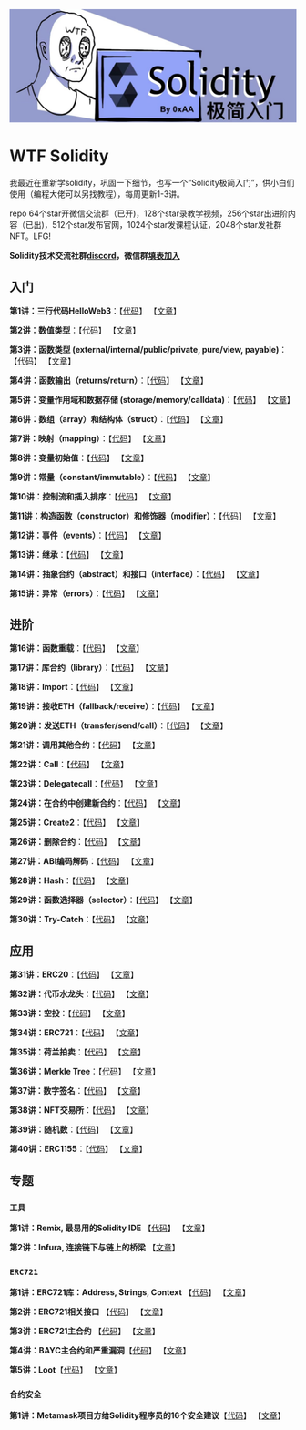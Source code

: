 ![](./img/logo2.jpeg)

# WTF Solidity
我最近在重新学solidity，巩固一下细节，也写一个“Solidity极简入门”，供小白们使用（编程大佬可以另找教程），每周更新1-3讲。

repo 64个star开微信交流群（已开)，128个star录教学视频，256个star出进阶内容（已出)，512个star发布官网，1024个star发课程认证，2048个star发社群NFT。LFG!

**Solidity技术交流社群[discord](https://discord.gg/5akcruXrsk)，微信群[填表加入](https://docs.google.com/forms/d/e/1FAIpQLSe4KGT8Sh6sJ7hedQRuIYirOoZK_85miz3dw7vA1-YjodgJ-A/viewform)**

## 入门
**第1讲：三行代码HelloWeb3**：【[代码](https://github.com/AmazingAng/WTFSolidity/blob/main/01_HelloWeb3)】 【[文章](https://mirror.xyz/ninjak.eth/WfM30QbSWB2_-9t98g05unTmb_2ZXucOAZMPDa7MX48)】

**第2讲：数值类型**：【[代码](https://github.com/AmazingAng/WTFSolidity/blob/main/02_ValueTypes)】 【[文章](https://mirror.xyz/ninjak.eth/XHZVpWe8_sHBHgg6kkrNH2nAWYmQgoB7fKW8hoXnoyI)】

**第3讲：函数类型 (external/internal/public/private, pure/view, payable)**：【[代码](https://github.com/AmazingAng/WTFSolidity/blob/main/03_Function)】 【[文章](https://mirror.xyz/ninjak.eth/FWI887JBea4VpNiMlJ2ICyJ5aWUREReGo9Bz0X8iEVc)】

**第4讲：函数输出（returns/return）**：【[代码](https://github.com/AmazingAng/WTFSolidity/tree/main/04_Return)】 【[文章](https://mirror.xyz/ninjak.eth/FIGf9tF7wiBlLnQGXfEjVkJ0efzKBNltJS1fRxPKYTk)】

**第5讲：变量作用域和数据存储 (storage/memory/calldata)**：【[代码](https://github.com/AmazingAng/WTFSolidity/blob/main/05_DataStorage)】 【[文章](https://mirror.xyz/ninjak.eth/w5zJWGwElN2ei4tgtuJbTTpKwrGhb-igPY7wTVKRCgY)】

**第6讲：数组（array）和结构体（struct）**：【[代码](https://github.com/AmazingAng/WTFSolidity/blob/main/06_ArrayAndStruct)】 【[文章](https://mirror.xyz/ninjak.eth/zNxhHPjK8kjx_bSaauDUcEr9rX3hroalEzvYDatshvw)】

**第7讲：映射（mapping）**：【[代码](https://github.com/AmazingAng/WTFSolidity/blob/main/07_Mapping)】 【[文章](https://mirror.xyz/ninjak.eth/iHYV1C-KUBn8JoJRirhgMmcSNgmpaL4cv4trdOoZJB0)】

**第8讲：变量初始值**：【[代码](https://github.com/AmazingAng/WTFSolidity/tree/main/08_InitialValue)】 【[文章](https://mirror.xyz/ninjak.eth/WoWQ8s66meku9zPFsHGsXs4m7T6PauZPmfSak76qDkI)】

**第9讲：常量（constant/immutable）**：【[代码](https://github.com/AmazingAng/WTFSolidity/blob/main/09_Constant)】 【[文章](https://mirror.xyz/ninjak.eth/p9xMZTxCBLSKBqqP2dlyxHceev1V7Blmo5Wf-OY3R48)】

**第10讲：控制流和插入排序**：【[代码](https://github.com/AmazingAng/WTFSolidity/blob/main/10_InsertionSort)】 【[文章](https://mirror.xyz/ninjak.eth/8Q0vr-dyHfiIXS9KnivaQDxpM9cIQTNWoC68TNvCZ9c)】

**第11讲：构造函数（constructor）和修饰器（modifier）**：【[代码](https://github.com/AmazingAng/WTFSolidity/blob/main/11_Modifier)】 【[文章](https://mirror.xyz/ninjak.eth/X8HHTaD8hqkfshhugHHp7ho3EaLjuviya_g1l3MsF_U)】

**第12讲：事件（events）**：【[代码](https://github.com/AmazingAng/WTFSolidity/blob/main/12_Event)】 【[文章](https://mirror.xyz/ninjak.eth/nGSCuFbPHMo8mL1ErZMUwOZG_OUECzIWEsGhX0a5eOw)】

**第13讲：继承**：【[代码](https://github.com/AmazingAng/WTFSolidity/blob/main/13_Inheritance)】 【[文章](https://mirror.xyz/ninjak.eth/HTCOqhsxTXs42NNv3wfzNRQMN6qGHGYY9iaTJhhKBb4)】

**第14讲：抽象合约（abstract）和接口（interface）**：【[代码](https://github.com/AmazingAng/WTFSolidity/blob/main/14_Interface)】 【[文章](https://mirror.xyz/ninjak.eth/KKnoJJfHG69Pg3GQda_B454z_nJ1tesyBd4uOvh1WNM)】

**第15讲：异常（errors）**：【[代码](https://github.com/AmazingAng/WTFSolidity/blob/main/15_Errors)】 【[文章](https://mirror.xyz/ninjak.eth/XhhLu7PV1cAhOp9_m-dk9OoTj7offC7DkYYgsV3e31I)】

## 进阶

**第16讲：函数重载**：【[代码](https://github.com/AmazingAng/WTFSolidity/blob/main/16_Overloading)】 【[文章](https://mirror.xyz/ninjak.eth/ADt6g13gwqt42-9_nBxMunSkVHeft6-yb1mp0XH-4f8)】

**第17讲：库合约（library）**：【[代码](https://github.com/AmazingAng/WTFSolidity/blob/main/17_Library)】 【[文章](https://mirror.xyz/ninjak.eth/5nhKjOI40nCT0nCk6iO2TXry3xi09F1Ts4e5lMBlZ1w)】

**第18讲：Import**：【[代码](https://github.com/AmazingAng/WTFSolidity/tree/main/18_Import)】 【[文章](https://mirror.xyz/ninjak.eth/f43II54h19ucfkNDarEdDFGts0lBkJCyrZ57U5Njk3A)】

**第19讲：接收ETH（fallback/receive）**：【[代码](https://github.com/AmazingAng/WTFSolidity/blob/main/19_Fallback)】 【[文章](https://mirror.xyz/ninjak.eth/EroVZqHW1lfJFai3umiu4tb9r1ZbDVPOYC-puaZklAw)】

**第20讲：发送ETH（transfer/send/call）**：【[代码](https://github.com/AmazingAng/WTFSolidity/tree/main/20_SendETH)】 【[文章](https://mirror.xyz/ninjak.eth/NTNHraVAn2OWUKXpr0byphlxl8ytj7fRUAaOaLYfEtA)】

**第21讲：调用其他合约**：【[代码](https://github.com/AmazingAng/WTFSolidity/tree/main/21_CallContract)】 【[文章](https://mirror.xyz/ninjak.eth/fI48BkuT7wWzRaVKkn1VWxnfLpkUEvIZIJcO5iOIzbk)】

**第22讲：Call**：【[代码](https://github.com/AmazingAng/WTFSolidity/tree/main/22_Call)】 【[文章](https://mirror.xyz/ninjak.eth/vMJ0AHl3b_A5Lyey5lLdFhzkGT9wJ-D6vJpZpH0vlls)】

**第23讲：Delegatecall**：【[代码](https://github.com/AmazingAng/WTFSolidity/tree/main/23_Delegatecall)】 【[文章](https://mirror.xyz/ninjak.eth/hW9iLCOUUqsRCCZbzGS3x5m0wXfJBhlYQWLq93rplcU)】

**第24讲：在合约中创建新合约**：【[代码](https://github.com/AmazingAng/WTFSolidity/tree/main/24_Create)】 【[文章](https://mirror.xyz/ninjak.eth/kojopp2CgDK3ehHxXc_2fkZe87uM0O5OmsEU6y83eJs)】

**第25讲：Create2**：【[代码](https://github.com/AmazingAng/WTFSolidity/tree/main/25_Create2)】 【[文章](https://mirror.xyz/ninjak.eth/Dz7kd6-RrcNvdHnptWKzsW9AcIOSA8PoVsMsQh8nlEM)】

**第26讲：删除合约**：【[代码](https://github.com/AmazingAng/WTFSolidity/tree/main/26_DeleteContract)】 【[文章](https://mirror.xyz/ninjak.eth/080JeNq8X_HfciftWa-ed0S6Wb5YFuIb5GPVISu1gIc)】

**第27讲：ABI编码解码**：【[代码](https://github.com/AmazingAng/WTFSolidity/tree/main/27_ABIEncode)】 【[文章](https://mirror.xyz/ninjak.eth/jXJnvwkoQzvJaqVIxagxneSZim6Qxm-StuNNxLuKuw8)】

**第28讲：Hash**：【[代码](https://github.com/AmazingAng/WTFSolidity/tree/main/28_Hash)】 【[文章](https://mirror.xyz/ninjak.eth/csiRSVEpEwj7f0OOtSpm1KdGHRqD4fNogmiahHx60nE)】

**第29讲：函数选择器（selector）**：【[代码](https://github.com/AmazingAng/WTFSolidity/tree/main/29_Selector)】 【[文章](https://mirror.xyz/ninjak.eth/_Q-N_VGUV8F4QZbggR8Swv16LStBdfkeQb8qwSfoNTw)】

**第30讲：Try-Catch**：【[代码](https://github.com/AmazingAng/WTFSolidity/tree/main/30_TryCatch)】 【[文章](https://mirror.xyz/ninjak.eth/asj1-eKf6YdIoI9oMSLI3VECwqCzRHwaqIS01ALQ7qo)】

## 应用

**第31讲：ERC20**：【[代码](https://github.com/AmazingAng/WTFSolidity/tree/main/31_ERC20)】 【[文章](https://mirror.xyz/ninjak.eth/-LNwtaA4Eb0e1GZEsaZEXs09Nm9l57HVvoeRUfxVZNg)】

**第32讲：代币水龙头**：【[代码](https://github.com/AmazingAng/WTFSolidity/tree/main/32_Faucet)】 【[文章](https://mirror.xyz/ninjak.eth/tr1pm32UYMO96gOsgQsU5beAAcD3rkHtaBYg9MBzCz0)】

**第33讲：空投**：【[代码](https://github.com/AmazingAng/WTFSolidity/tree/main/33_Airdrop)】 【[文章](https://mirror.xyz/ninjak.eth/pRoRGe7V4djkWX-_ZkkrdzKE8RSO5ivoDktCacE-4R8)】

**第34讲：ERC721**：【[代码](https://github.com/AmazingAng/WTFSolidity/tree/main/34_ERC721)】 【[文章](https://mirror.xyz/ninjak.eth/7BbjaN4Zz1ycAlfvKARlijMusL0RV3SOAltSx0nJed4)】

**第35讲：荷兰拍卖**：【[代码](https://github.com/AmazingAng/WTFSolidity/tree/main/35_DutchAuction)】 【[文章](https://mirror.xyz/ninjak.eth/6v7-GIVSQIG5mNUIMP8VhXt6AS1Iq24kMt2DOh196Fc)】

**第36讲：Merkle Tree**：【[代码](https://github.com/AmazingAng/WTFSolidity/tree/main/36_MerkleTree)】 【[文章](https://mirror.xyz/ninjak.eth/kPBE6QzZeplo72UvGeJOcCEpZZMu9qVMmEu4KDZHzsM)】

**第37讲：数字签名**：【[代码](https://github.com/AmazingAng/WTFSolidity/tree/main/37_Signature)】 【[文章](https://mirror.xyz/ninjak.eth/pVjNv3xzVoOB1AtsXNsZ01b6FZy-iVbdNZsv0qVQ7Qo)】

**第38讲：NFT交易所**：【[代码](https://github.com/AmazingAng/WTFSolidity/tree/main/38_NFTSwap)】 【[文章](https://mirror.xyz/ninjak.eth/lHIwfCzjKYUN_1V7PQCo1FPY-t_WzbV6i7cQjge1ANc)】

**第39讲：随机数**：【[代码](https://github.com/AmazingAng/WTFSolidity/tree/main/39_Random)】 【[文章](https://mirror.xyz/ninjak.eth/JYXCXDLhHp8wxXPfClQKqW_5g1QhgVp44HFk9WtC6tk)】

**第40讲：ERC1155**：【[代码](https://github.com/AmazingAng/WTFSolidity/tree/main/40_ERC1155)】 【[文章](https://mirror.xyz/ninjak.eth/dGmLVDYjGXCKR5kPvQspMj6f0qYnJbCUshy9hlzld0c)】

## 专题
### `工具`
**第1讲：Remix, 最易用的Solidity IDE** 【[代码](https://github.com/AmazingAng/WTFSolidity/tree/main/专题/Tools/TOOL01_Remix)】 【[文章](https://mirror.xyz/ninjak.eth/dSYXG9zF_Vclw58Bgcvsv6HSA0SU6pmBoYLFwLAgVbU)】

**第2讲：Infura, 连接链下与链上的桥梁** 【[文章](https://github.com/AmazingAng/WTFSolidity/tree/main/专题/Tools/TOOL02_Infura/readme.md)】

### `ERC721`
**第1讲：ERC721库：Address, Strings, Context** 【[代码](https://github.com/AmazingAng/WTFSolidity/blob/main/专题/ERC721)】 【[文章](https://mirror.xyz/ninjak.eth/PAsIFLAmEoMufZsXlX0NWsVF8DHpHz3OrYlooosy9Ho)】

**第2讲：ERC721相关接口** 【[代码](https://github.com/AmazingAng/WTFSolidity/blob/main/专题/ERC721)】 【[文章](https://mirror.xyz/ninjak.eth/4mPkMgHViRjx8OM7TAI-M-2oMfRle36ULzqlpC6S7IQ)】

**第3讲：ERC721主合约** 【[代码](https://github.com/AmazingAng/WTFSolidity/blob/main/专题/ERC721/ERC721.sol)】 【[文章](https://mirror.xyz/ninjak.eth/-evZa3S--yw9vVcXfhn9I3UiNRaqWOTLG0eZFFgbcT0)】

**第4讲：BAYC主合约和严重漏洞**【[代码](https://github.com/AmazingAng/WTFSolidity/blob/main/专题/ERC721/BAYC.sol)】 【[文章](https://mirror.xyz/ninjak.eth/_buBOQflWtHDpLbg18Fp8zLe8AmLiPka2y-UhppK_u0)】

**第5讲：Loot**【[代码](https://github.com/AmazingAng/WTFSolidity/blob/main/专题/ERC721/5_Loot/Loot.sol)】 【[文章](https://mirror.xyz/ninjak.eth/-Bc_vjP9EX-wg6chtUFAz0zm5v-jaIekMlOlqHJ_IhE)】

### `合约安全`

**第1讲：Metamask项目方给Solidity程序员的16个安全建议**【[代码](https://github.com/AmazingAng/WTFSolidity/tree/main/专题/Security/Consensys2020)】 【[文章](https://mirror.xyz/ninjak.eth/ygaDE0QQwn3lfI-AVaw0ZMqHQtWCdzo-XV450j2camc)】
